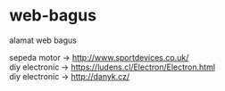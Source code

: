 # web-bagus

alamat web bagus


sepeda motor -> http://www.sportdevices.co.uk/
<br>
diy electronic -> https://ludens.cl/Electron/Electron.html
<br>
diy electronic -> http://danyk.cz/
